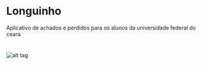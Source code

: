 # Longuinho
Aplicativo de achados e perdidos para os alunos da universidade federal do ceará
#
![alt tag](http://i.imgur.com/FITiqFB.png)
